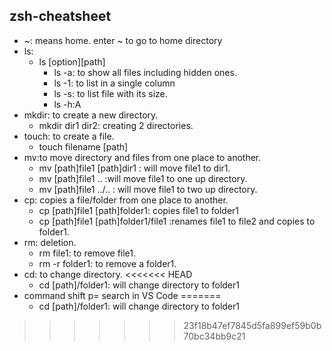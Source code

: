 ## zsh-cheatsheet

* ~: means home. enter ~ to go to home directory
* ls:
    * ls [option][path]
      * ls -a: to show all files including hidden ones.
      * ls -1: to list in a single column
      * ls -s: to list file with its size.
      * ls -h:A
* mkdir: to create a new directory.
  * mkdir dir1 dir2: creating 2 directories.
* touch: to create a file.
  * touch filename [path]
* mv:to move directory and files from one place to another.
  * mv [path]file1 [path]dir1 : will  move file1 to dir1.
  * mv [path]file1 ..  :will move file1 to one up directory.
  * mv [path]file1 ../..  : will move file1 to two up directory.
* cp: copies a file/folder from one place to another.
  * cp [path]file1 [path]folder1: copies file1 to folder1
  * cp [path]file1 [path]folder1/file1 :renames file1 to file2 and copies to folder1.
* rm: deletion.
  * rm file1: to remove file1.
  * rm -r folder1: to remove a folder1.
* cd: to change directory.
<<<<<<< HEAD
  * cd [path]/folder1: will change directory to folder1
* command shift p= search in VS Code
=======
  * cd [path]/folder1: will change directory to folder1
>>>>>>> 23f18b47ef7845d5fa899ef59b0b70bc34bb9c21
